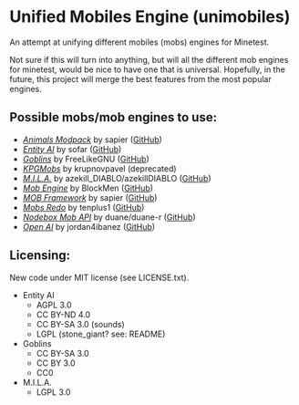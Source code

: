 # Unified Mobiles Engine (unimobiles)

An attempt at unifying different mobiles (mobs) engines for Minetest.

Not sure if this will turn into anything, but will all the different mob engines for minetest, would be nice to have one that is universal. Hopefully, in the future, this project will merge the best features from the most popular engines.

## **Possible mobs/mob engines to use:**

- *[Animals Modpack][f.animals_modpack]*  by sapier ([GitHub][gh.animals_modpack])
- *[Entity AI][f.entity_ai]*  by sofar ([GitHub][gh.entity_ai])
- *[Goblins][f.mobs_goblins]*  by FreeLikeGNU ([GitHub][gh.mobs_goblins])
- *[KPGMobs][f.kpgmobs]*  by krupnovpavel (deprecated)
- *[M.I.L.A.][f.mila]*  by azekill_DIABLO/azekillDIABLO ([GitHub][gh.mila])
- *[Mob Engine][gh.mob-engine]*  by BlockMen ([GitHub][gh.mob-engine])
- *[MOB Framework][gh.mobf_core]*  by sapier ([GitHub][gh.mobf_core])
- *[Mobs Redo][f.mobs_redo]*  by tenplus1 ([GitHub][gh.mobs_redo])
- *[Nodebox Mob API][f.nmobs]*  by duane/duane-r ([GitHub][gh.nmobs])
- *[Open AI][f.open_ai]*  by jordan4ibanez ([GitHub][gh.open_ai])

## **Licensing:**

New code under MIT license (see LICENSE.txt).

- Entity AI
  - AGPL 3.0
  - CC BY-ND 4.0
  - CC BY-SA 3.0 (sounds)
  - LGPL (stone_giant? see: README)
- Goblins
  - CC BY-SA 3.0
  - CC BY 3.0
  - CC0
- M.I.L.A.
  - LGPL 3.0



[f.animals_modpack]: https://forum.minetest.net/viewtopic.php?t=629
[f.entity_ai]: https://forum.minetest.net/viewtopic.php?t=15572
[f.kpgmobs]: https://forum.minetest.net/viewtopic.php?t=8798
[f.mila]: https://forum.minetest.net/viewtopic.php?t=15375
[f.mobs_goblins]: https://forum.minetest.net/viewtopic.php?t=13004
[f.mobs_redo]: https://forum.minetest.net/viewtopic.php?t=9917
[f.nmobs]: https://forum.minetest.net/viewtopic.php?t=16557
[f.open_ai]: https://forum.minetest.net/viewtopic.php?t=16032

[gh.animals_modpack]: https://github.com/sapier/animals_modpack
[gh.entity_ai]: https://github.com/sofar/entity_ai
[gh.mila]: https://github.com/azekillDIABLO/mila
[gh.mob-engine]: https://github.com/minetest-mods/mob-engine
[gh.mobf_core]: https://github.com/sapier/mobf_core
[gh.mobs_goblins]: https://github.com/FreeLikeGNU/mobs_goblins
[gh.mobs_redo]: https://github.com/tenplus1/mobs_redo
[gh.nmobs]: https://github.com/duane-r/nmobs
[gh.open_ai]: https://github.com/jordan4ibanez/open_ai
